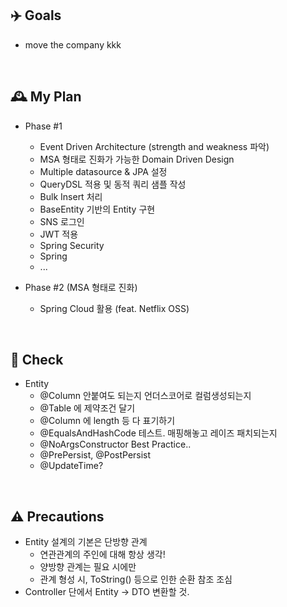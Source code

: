 ## ✈️ Goals
- move the company kkk


<br>

## 🕰 My Plan
- Phase #1
  - Event Driven Architecture (strength and weakness 파악)
  - MSA 형태로 진화가 가능한 Domain Driven Design
  - Multiple datasource & JPA 설정
  - QueryDSL 적용 및 동적 쿼리 샘플 작성
  - Bulk Insert 처리
  - BaseEntity 기반의 Entity 구현
  - SNS 로그인
  - JWT 적용
  - Spring Security
  - Spring
  - ...

- Phase #2 (MSA 형태로 진화)
  - Spring Cloud 활용 (feat. Netflix OSS)


<br>

## 📍 Check

- Entity
  - @Column 안붙여도 되는지 언더스코어로 컬럼생성되는지
  - @Table 에 제약조건 달기
  - @Column 에 length 등 다 표기하기
  - @EqualsAndHashCode 테스트. 매핑해놓고 레이즈 패치되는지
  - @NoArgsConstructor Best Practice..
  - @PrePersist, @PostPersist
  - @UpdateTime?


<br>

## ⚠️ Precautions

- Entity 설계의 기본은 단방향 관계
  - 연관관계의 주인에 대해 항상 생각!
  - 양방향 관계는 필요 시에만
  - 관계 형성 시, ToString() 등으로 인한 순환 참조 조심
- Controller 단에서 Entity -> DTO 변환할 것.
